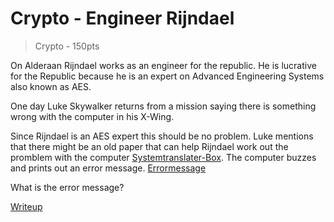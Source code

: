 
# Crypto - Engineer Rijndael
> Crypto - 150pts

On Alderaan Rijndael works as an engineer for the republic. He
is lucrative for the Republic because he is an expert on 
Advanced Engineering Systems also known as AES. 

One day Luke Skywalker returns from a mission saying there
is something wrong with the computer in his X-Wing. 

Since Rijndael is an AES expert this should be no problem. 
Luke mentions that there might be an old paper that 
can help Rijndael work out the promblem with the computer
[Systemtranslater-Box](./Systemtranslater-Box.png). 
The computer buzzes and prints out an error message.
[Errormessage](./errmsg.txt)

What is the error message? 

[Writeup](./writeup)
